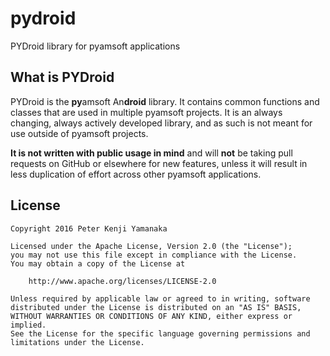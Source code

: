 # pydroid
PYDroid library for pyamsoft applications

## What is PYDroid

PYDroid is the **py**amsoft An**droid** library. It contains common
functions and classes that are used in multiple pyamsoft projects.
It is an always changing, always actively developed library, and as
such is not meant for use outside of pyamsoft projects.

**It is not written with public usage in mind** and will **not** be taking pull
requests on GitHub or elsewhere for new features, unless it will result
in less duplication of effort across other pyamsoft applications.

## License

```
Copyright 2016 Peter Kenji Yamanaka

Licensed under the Apache License, Version 2.0 (the "License");
you may not use this file except in compliance with the License.
You may obtain a copy of the License at

    http://www.apache.org/licenses/LICENSE-2.0

Unless required by applicable law or agreed to in writing, software
distributed under the License is distributed on an "AS IS" BASIS,
WITHOUT WARRANTIES OR CONDITIONS OF ANY KIND, either express or implied.
See the License for the specific language governing permissions and
limitations under the License.
```

